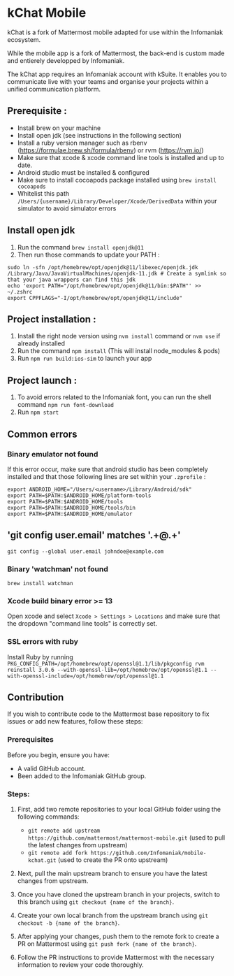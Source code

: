 # kChat Mobile

kChat is a fork of Mattermost mobile adapted for use within the Infomaniak ecosystem.

While the mobile app is a fork of Mattermost, the back-end is custom made and entierely developped by Infomaniak.

The kChat app requires an Infomaniak account with kSuite. It enables you to communicate live with your teams and organise your projects within a unified communication platform.

## Prerequisite :

- Install brew on your machine
- Install open jdk (see instructions in the following section)
- Install a ruby version manager such as rbenv (https://formulae.brew.sh/formula/rbenv) or rvm (https://rvm.io/)
- Make sure that xcode & xcode command line tools is installed and up to date.
- Android studio must be installed & configured
- Make sure to install cocoapods package installed using `brew install cocoapods`
- Whitelist this path `/Users/{username}/Library/Developer/Xcode/DerivedData` within your simulator to avoid simulator errors

## Install open jdk

1. Run the command `brew install openjdk@11`
2. Then run those commands to update your PATH :

```
sudo ln -sfn /opt/homebrew/opt/openjdk@11/libexec/openjdk.jdk /Library/Java/JavaVirtualMachines/openjdk-11.jdk # Create a symlink so that your java wrappers can find this jdk
echo 'export PATH="/opt/homebrew/opt/openjdk@11/bin:$PATH"' >> ~/.zshrc
export CPPFLAGS="-I/opt/homebrew/opt/openjdk@11/include"
```

## Project installation :

1. Install the right node version using `nvm install` command or `nvm use` if already installed
2. Run the command `npm install` (This will install node_modules & pods)
3. Run `npm run build:ios-sim` to launch your app

## Project launch :

1. To avoid errors related to the Infomaniak font, you can run the shell command `npm run font-download`
2. Run `npm start`

## Common errors

### Binary emulator not found

If this error occur, make sure that android studio has been completely installed and that those following lines are set within your `.zprofile` :

```
export ANDROID_HOME="/Users/<username>/Library/Android/sdk"
export PATH=$PATH:$ANDROID_HOME/platform-tools
export PATH=$PATH:$ANDROID_HOME/tools
export PATH=$PATH:$ANDROID_HOME/tools/bin
export PATH=$PATH:$ANDROID_HOME/emulator
```

## 'git config user.email' matches '.+@.+'

```
git config --global user.email johndoe@example.com
```

### Binary 'watchman' not found
```
brew install watchman
```

### Xcode build binary error >= 13

Open xcode and select `Xcode > Settings > Locations` and make sure that the dropdown "command line tools" is correctly set.

### SSL errors with ruby

Install Ruby by running `PKG_CONFIG_PATH=/opt/homebrew/opt/openssl@1.1/lib/pkgconfig rvm reinstall 3.0.6 --with-openssl-lib=/opt/homebrew/opt/openssl@1.1 --with-openssl-include=/opt/homebrew/opt/openssl@1.1`

## Contribution

If you wish to contribute code to the Mattermost base repository to fix issues or add new features, follow these steps:

### Prerequisites

Before you begin, ensure you have:

- A valid GitHub account.
- Been added to the Infomaniak GitHub group.

### Steps:

1. First, add two remote repositories to your local GitHub folder using the following commands:
   - `git remote add upstream https://github.com/mattermost/mattermost-mobile.git` (used to pull the latest changes from upstream)
   - `git remote add fork https://github.com/Infomaniak/mobile-kchat.git` (used to create the PR onto upstream)

2. Next, pull the main upstream branch to ensure you have the latest changes from upstream.

3. Once you have cloned the upstream branch in your projects, switch to this branch using `git checkout {name of the branch}`.

4. Create your own local branch from the upstream branch using `git checkout -b {name of the branch}`.

5. After applying your changes, push them to the remote fork to create a PR on Mattermost using `git push fork {name of the branch}`.

6. Follow the PR instructions to provide Mattermost with the necessary information to review your code thoroughly.

